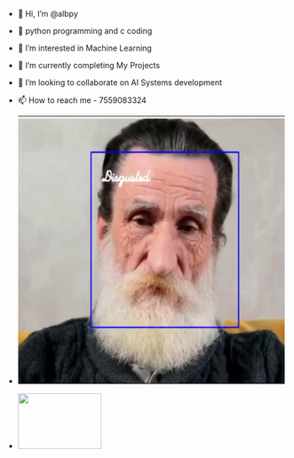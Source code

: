 - 👋 Hi, I’m @albpy
- 🐍 python programming and c coding 
- 👀 I’m interested in Machine Learning
- 🌱 I’m currently completing My Projects
- 💞️ I’m looking to collaborate on AI Systems development
- 📫 How to reach me - 7559083324
- ![image Alt Text](https://github.com/albpy/Emotion-detection/blob/main/Screenshot_2023-11-13-15-49-58-68_254de13a4bc8758c9908fff1f73e3725.jpg)



- <img src="https://github.com/albpy/pythoncrux/blob/main/emotion_detection.gif" width="150" height="100" />
<!---
albpy/albpy is a ✨ special ✨ repository because its `README.md` (this file) appears on your GitHub profile.
You can click the Preview link to take a look at your changes.
--->
